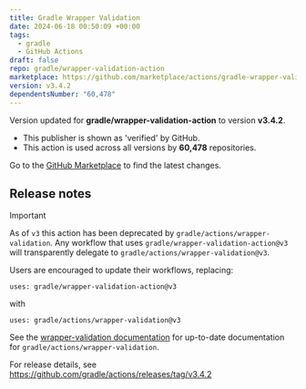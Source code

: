 ```yaml
---
title: Gradle Wrapper Validation
date: 2024-06-18 00:50:09 +00:00
tags:
  - gradle
  - GitHub Actions
draft: false
repo: gradle/wrapper-validation-action
marketplace: https://github.com/marketplace/actions/gradle-wrapper-validation
version: v3.4.2
dependentsNumber: "60,478"
---
```



Version updated for **gradle/wrapper-validation-action** to version **v3.4.2**.
- This publisher is shown as 'verified' by GitHub.
- This action is used across all versions by **60,478** repositories.

Go to the [GitHub Marketplace](https://github.com/marketplace/actions/gradle-wrapper-validation) to find the latest changes.

## Release notes

> [!IMPORTANT]
> As of `v3` this action has been deprecated by `gradle/actions/wrapper-validation`.
> Any workflow that uses `gradle/wrapper-validation-action@v3` will transparently delegate to `gradle/actions/wrapper-validation@v3`.
>
> Users are encouraged to update their workflows, replacing:
> ```
> uses: gradle/wrapper-validation-action@v3
> ```
>
> with
> ```
> uses: gradle/actions/wrapper-validation@v3
> ```
>
> See the [wrapper-validation documentation](https://github.com/gradle/actions/tree/main/wrapper-validation) for up-to-date documentation for `gradle/actions/wrapper-validation`. 

For release details, see https://github.com/gradle/actions/releases/tag/v3.4.2

